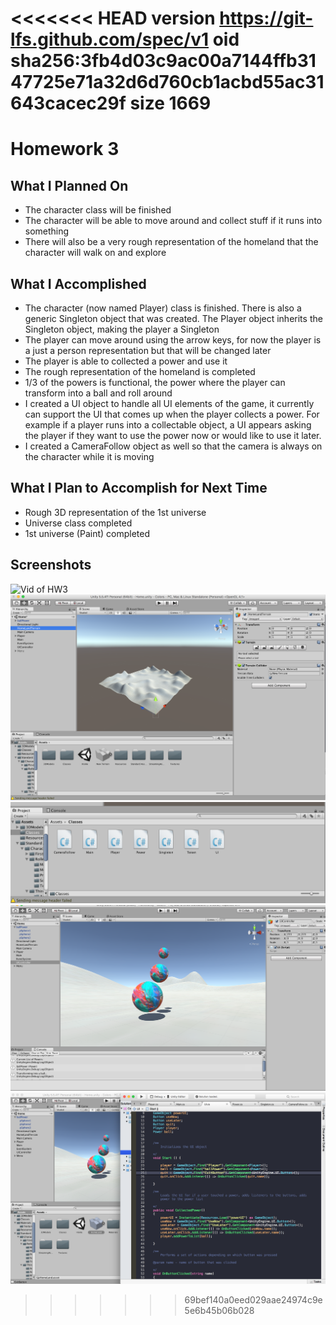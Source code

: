 <<<<<<< HEAD
version https://git-lfs.github.com/spec/v1
oid sha256:3fb4d03c9ac00a7144ffb3147725e71a32d6d760cb1acbd55ac31643cacec29f
size 1669
=======
# Homework 3

## What I Planned On
- The character class will be finished
- The character will be able to move around and collect stuff if it runs into something
- There will also be a very rough representation of the homeland that the character will walk on and explore



## What I Accomplished
- The character (now named Player) class is finished.  There is also a generic Singleton object that was created.  The Player object inherits the Singleton object, making the player a Singleton
- The player can move around using the arrow keys, for now the player is a just a person representation but that will be changed later
- The player is able to collected a power and use it
- The rough representation of the homeland is completed
- 1/3 of the powers is functional, the power where the player can transform into a ball and roll around
- I created a UI object to handle all UI elements of the game, it currently can support the UI that comes up when the player collects a power.  For example if a player runs into a collectable object, a UI appears asking the player if they want to use the power now or would like to use it later.
- I created a CameraFollow object as well so that the camera is always on the character while it is moving



## What I Plan to Accomplish for Next Time
- Rough 3D representation of the 1st universe
- Universe class completed
- 1st universe (Paint) completed


## Screenshots
![Vid of HW3](/ImagesAndVideos/hw3Demo.gif)
![Rough Homeland Model](/ImagesAndVideos/homeland.png)
![Current Classes](/ImagesAndVideos/classes.png)
![The Ball 3D Model Power](/ImagesAndVideos/power.png)
![Work Environment](/ImagesAndVideos/workenv.png)





>>>>>>> 69bef140a0eed029aae24974c9e5e6b45b06b028

